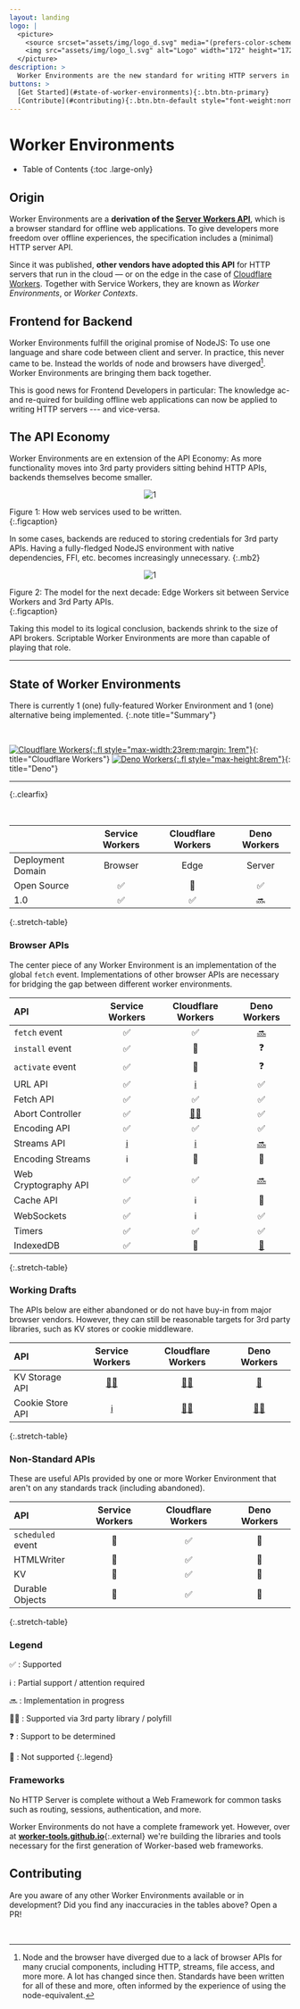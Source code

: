 ```yaml
---
layout: landing
logo: |
  <picture>
    <source srcset="assets/img/logo_d.svg" media="(prefers-color-scheme: dark)">
    <img src="assets/img/logo_l.svg" alt="Logo" width="172" height="172">
  </picture>
description: >
  Worker Environments are the new standard for writing HTTP servers in JavaScript.
buttons: >
  [Get Started](#state-of-worker-environments){:.btn.btn-primary}
  [Contribute](#contributing){:.btn.btn-default style="font-weight:normal"}
---
```


# Worker Environments

* Table of Contents
{:toc .large-only}

## Origin

<p><clap-button url="#origin" text-placement="bottom" nowave></clap-button></p>

Worker Environments are a **derivation of the [Server Workers API][1]**, which is a browser standard for offline web applications. To give developers more freedom over offline experiences, the specification includes a (minimal) HTTP server API. 
<!-- These are known as *Service Workers*. -->

Since it was published, **other vendors have adopted this API** for HTTP servers that run in the cloud — or on the edge in the case of [Cloudflare Workers][2]. Together with Service Workers, they are known as _Worker Environments_, or _Worker Contexts_.


## Frontend for Backend

<p><clap-button url="#frontend-for-backend" text-placement="bottom" nowave></clap-button></p>

Worker Environments fulfill the original promise of NodeJS: To use one language and share code between client and server. In practice, this never came to be. Instead the worlds of node and browsers have diverged[^1]. Worker Environments are bringing them back together.  

This is good news for Frontend Developers in particular: The knowledge ac- and re-quired for building offline web applications can now be applied to writing HTTP servers --- and vice-versa.


## The API Economy

<p><clap-button url="#the-api-economy" text-placement="bottom" nowave></clap-button></p>

Worker Environments are en extension of the API Economy: As more functionality moves into 3rd party providers sitting behind HTTP APIs, backends themselves become smaller. 

<picture style="display:block;text-align:center">
  <source srcset="assets/img/1_d.svg" media="(prefers-color-scheme:dark)">
  <img src="assets/img/1_l.svg" alt="1" style="max-width:34rem">
</picture>

Figure 1: How web services used to be written.  
{:.figcaption}

In some cases, backends are reduced to storing credentials for 3rd party APIs. 
Having a fully-fledged NodeJS environment with native dependencies, FFI, etc. becomes increasingly unnecessary.
{:.mb2}

<picture style="display:block;text-align:center">
  <source srcset="assets/img/2_d.svg" media="(prefers-color-scheme:dark)">
  <img src="assets/img/2_l.svg" alt="1" style="max-width:34rem">
</picture>

Figure 2: The model for the next decade: Edge Workers sit between Service Workers and 3rd Party APIs.   
{:.figcaption}

<!-- Over the past 2 decades, this model has changed significantly. Functionality that used to be part of the monolith, has been migrated into microservices (if company-internal), or 3rd party APIs (if shared between many companies). -->

Taking this model to its logical conclusion, backends shrink to the size of API brokers. Scriptable Worker Environments are more than capable of playing that role.

***

## State of Worker Environments

<p><clap-button url="#state-of-worker-environments" text-placement="bottom" nowave></clap-button></p>

<!-- Are We Worker Environment Yet? -->

There is currently 1 (one) fully-featured Worker Environment and 1 (one) alternative being implemented.
{:.note title="Summary"}

<br/>

[![Cloudflare Workers](assets/img/cfworkers.svg){:.fl style="max-width:23rem;margin: 1rem"}][2]{: title="Cloudflare Workers"}
[![Deno Workers](assets/img/deno.svg){:.fl style="max-height:8rem"}][3]{: title="Deno"}

***
{:.clearfix}

<br/>

|                         | Service Workers | Cloudflare Workers | Deno Workers |
|:------------------------|:---------------:|:------------------:|:------------:|
| Deployment Domain       | Browser | Edge | Server |
| Open Source             | ✅ | 🚫 | ✅ |
| 1.0                     | ✅ | ✅ | 🔜 |
{:.stretch-table}


### Browser APIs

The center piece of any Worker Environment is an implementation of the global `fetch` event. 
Implementations of other browser APIs are necessary for bridging the gap between different worker environments.

| API                     | Service Workers | Cloudflare Workers | Deno Workers |
|:------------------------|:---------------:|:------------------:|:------------:|
| `fetch` event           | ✅ | ✅ | [🔜][x6] |
| `install` event         | ✅ | 🚫 | ❓ |
| `activate` event        | ✅ | 🚫 | ❓ |
| URL API                 | ✅ | [ℹ️][x5] | ✅ |
| Fetch API               | ✅ | ✅ | ✅ |
| Abort Controller        | ✅ | [👨‍💻][x1] | ✅ |
| Encoding API            | ✅ | ✅ | ✅ |
| Streams API             | [ℹ️][x2] | [ℹ️][x4] | [🔜][x7] |
| Encoding Streams        | ℹ️ | 🚫 | 🚫 |
| Web Cryptography API    | ✅ | ✅ | [🔜][x8] |
| Cache API               | ✅ | ℹ️ | 🚫 |
| WebSockets              | ✅ | ℹ️ | ✅ |
| Timers                  | ✅ | ✅ | ✅ |
| IndexedDB               | ✅ | 🚫 | [🚫][x3] |
{:.stretch-table}

[x1]: https://github.com/benlesh/abort-controller-polyfill
[x2]: https://caniuse.com/streams
[x3]: https://github.com/denoland/deno/issues/1699
[x4]: https://developers.cloudflare.com/workers/learning/using-streams
[x5]: https://developers.cloudflare.com/workers/runtime-apis/web-standards#url-api
[x6]: https://github.com/denoland/deno/issues/5957#issuecomment-722568905
[x7]: https://github.com/denoland/deno/issues/8824#:~:Re-align%20Streams%20to%20current%20standards
[x8]: https://github.com/denoland/deno/issues/1891


### Working Drafts
<!-- Technically most of the APIs mentioned above are still working drafts. However, they are well supported in current browsers and Worker Environments (as outlined above).  -->
The APIs below are either abandoned or do not have buy-in from major browser vendors. However, they can still be reasonable targets for 3rd party libraries, such as KV stores or cookie middleware.

| API                     | Service Workers | Cloudflare Workers | Deno Workers |
|:------------------------|:---------------:|:------------------:|:------------:|
| KV Storage API          | [👨‍💻][w1] | [👨‍💻][w2] | [🚫][w5] |
| Cookie Store API        | [ℹ️][w3] | [👨‍💻][w4] | [👨‍💻][w4] |
{:.stretch-table}

[w1]: https://github.com/GoogleChromeLabs/kv-storage-polyfill
[w2]: https://github.com/worker-tools/cloudflare-kv-storage
[w3]: https://caniuse.com/mdn-api_cookiestore
[w4]: https://github.com/worker-tools/request-cookie-store
[w5]: https://github.com/denoland/deno/issues/1923


### Non-Standard APIs
These are useful APIs provided by one or more Worker Environment that aren't on any standards track (including abandoned). 

| API                     | Service Workers | Cloudflare Workers | Deno Workers |
|:------------------------|:---------------:|:------------------:|:------------:|
| `scheduled` event       | 🚫 | ✅ | 🚫 |
| HTMLWriter              | 🚫 | ✅ | 🚫 |
| KV                      | 🚫 | ✅ | 🚫 |
| Durable Objects         | 🚫 | ✅ | 🚫 |
{:.stretch-table}


### Legend

✅
: Supported
 
ℹ️
: Partial support / attention required

🔜
: Implementation in progress

👨‍💻
: Supported via 3rd party library / polyfill

❓
: Support to be determined

🚫
: Not supported
{:.legend}


### Frameworks
No HTTP Server is complete without a Web Framework for common tasks such as routing, sessions, authentication, and more. 

Worker Environments do not have a complete framework yet.
However, over at [**worker-tools.github.io**](https://worker-tools.github.io){:.external} we're building the libraries and tools necessary for the first generation of Worker-based web frameworks.

## Contributing

<p><clap-button url="#contributing" text-placement="bottom" nowave></clap-button></p>

Are you aware of any other Worker Environments available or in development? Did you find any inaccuracies in the tables above? Open a PR!


[1]: https://w3c.github.io/ServiceWorker/
[2]: https://workers.cloudflare.com
[3]: https://deno.land

[^1]: Node and the browser have diverged due to a lack of browser APIs for many crucial components, including HTTP, streams, file access, and more more. A lot has changed since then. Standards have been written for all of these and more, often informed by the experience of using the node-equivalent.

<br/>

<style>
  dl.legend {
    display: grid;
    grid-template-columns: repeat(auto-fill, 36px minmax(min(300px, 100%), 1fr));
    grid-gap: 0.5rem;
  }

  dl.legend dd {
    margin: 0;
  }
</style>